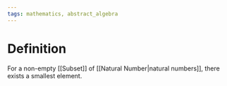 ```yaml
---
tags: mathematics, abstract_algebra
---
```


# Definition

For a non-empty [[Subset]] of [[Natural Number|natural numbers]], there exists a smallest element.
